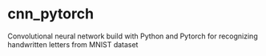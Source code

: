 # cnn_pytorch
Convolutional neural network build with Python and Pytorch for recognizing handwritten letters from MNIST dataset
